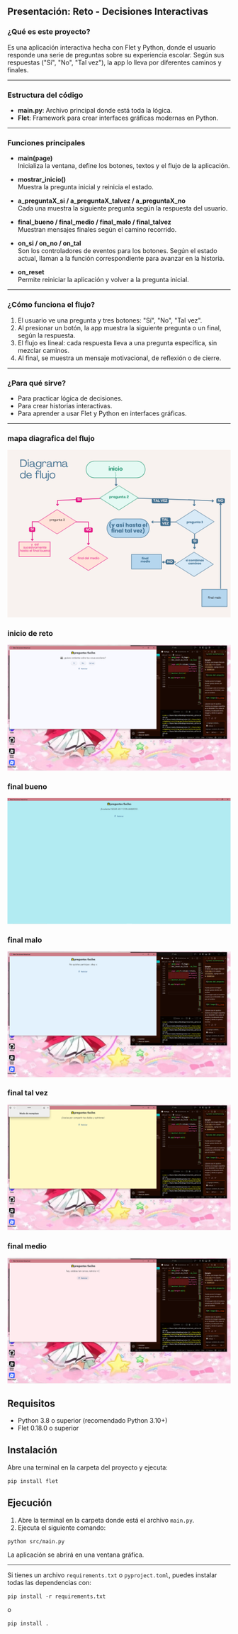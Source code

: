 ## Presentación: Reto - Decisiones Interactivas

### ¿Qué es este proyecto?
Es una aplicación interactiva hecha con Flet y Python, donde el usuario responde una serie de preguntas sobre su experiencia escolar. Según sus respuestas ("Sí", "No", "Tal vez"), la app lo lleva por diferentes caminos y finales.

---

### Estructura del código

- **main.py**: Archivo principal donde está toda la lógica.
- **Flet**: Framework para crear interfaces gráficas modernas en Python.

---

### Funciones principales

- **main(page)**  
  Inicializa la ventana, define los botones, textos y el flujo de la aplicación.

- **mostrar_inicio()**  
  Muestra la pregunta inicial y reinicia el estado.

- **a_preguntaX_si / a_preguntaX_talvez / a_preguntaX_no**  
  Cada una muestra la siguiente pregunta según la respuesta del usuario.

- **final_bueno / final_medio / final_malo / final_talvez**  
  Muestran mensajes finales según el camino recorrido.

- **on_si / on_no / on_tal**  
  Son los controladores de eventos para los botones. Según el estado actual, llaman a la función correspondiente para avanzar en la historia.

- **on_reset**  
  Permite reiniciar la aplicación y volver a la pregunta inicial.

---

### ¿Cómo funciona el flujo?

1. El usuario ve una pregunta y tres botones: "Sí", "No", "Tal vez".
2. Al presionar un botón, la app muestra la siguiente pregunta o un final, según la respuesta.
3. El flujo es lineal: cada respuesta lleva a una pregunta específica, sin mezclar caminos.
4. Al final, se muestra un mensaje motivacional, de reflexión o de cierre.

---

### ¿Para qué sirve?

- Para practicar lógica de decisiones.
- Para crear historias interactivas.
- Para aprender a usar Flet y Python en interfaces gráficas.

---

### mapa diagrafica del flujo

![Diagrama de flujo](src/assets/diagrama_flujo.png)



### inicio de reto
![inicio de reto](src/assets/inicio.png)


### final bueno
![el final bueno, se consigue siguiendo el onder de puro si](src/assets/finalbueno.png)



### final malo
![el final malo se con sigue desde el inicio en cual expresa la tristeza de no diste una opunidad ](src/assets/finalmalo.png)



### final tal vez
![este es un final en es un poco facil de consegui, con el boto de talvez](src/assets/finaltalvez.png)


### final medio

![es cuan despues de la pergunta 3 no hay contrinuacion](src/assets/finalmedio.png)


## Requisitos

- Python 3.8 o superior (recomendado Python 3.10+)
- Flet 0.18.0 o superior

## Instalación

Abre una terminal en la carpeta del proyecto y ejecuta:

```
pip install flet
```

## Ejecución

1. Abre la terminal en la carpeta donde está el archivo `main.py`.
2. Ejecuta el siguiente comando:

```
python src/main.py
```

La aplicación se abrirá en una ventana gráfica.

---

Si tienes un archivo `requirements.txt` o `pyproject.toml`, puedes instalar todas las dependencias con:

```
pip install -r requirements.txt
```
o
```
pip install .
```